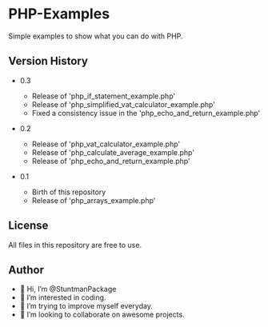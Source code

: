 # PHP-Examples
Simple examples to show what you can do with PHP.

## Version History
- 0.3
  - Release of 'php_if_statement_example.php'
  - Release of 'php_simplified_vat_calculator_example.php'
  - Fixed a consistency issue in the 'php_echo_and_return_example.php'

- 0.2
  - Release of 'php_vat_calculator_example.php'
  - Release of 'php_calculate_average_example.php'
  - Release of 'php_echo_and_return_example.php'
  
- 0.1
  - Birth of this repository 
  - Release of 'php_arrays_example.php'
  
## License
All files in this repository are free to use.

## Author
- 👋  Hi, I’m @StuntmanPackage
- 👀  I’m interested in coding.
- 🌱  I’m trying to improve myself everyday.
- 💞️  I’m looking to collaborate on awesome projects.
